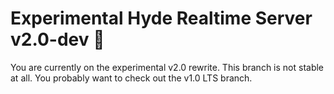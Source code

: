 # Experimental Hyde Realtime Server v2.0-dev 🧪

You are currently on the experimental v2.0 rewrite.
This branch is not stable at all. You probably want to check out the v1.0 LTS branch.